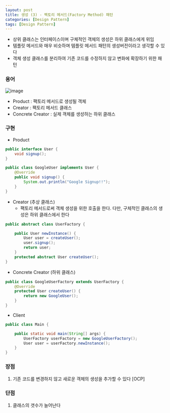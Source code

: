 ```yaml
---
layout: post
title: 생성 (3) - 팩토리 메서드(Factory Method) 패턴
categories: [Design Pattern]
tags: [Design Pattern]
---
```

- 상위 클래스는 인터페이스이며 구체적인 객체의 생성은 하위 클래스에게 위임
- 템플릿 메서드와 매우 비슷하며 템플릿 메서드 패턴의 생성버전이라고 생각할 수 있다
- 객체 생성 클래스를 분리하여 기존 코드를 수정하지 않고 변화에 확장하기 위한 패턴

### 용어
![image](https://user-images.githubusercontent.com/48157259/200107973-91d30ad9-1201-4041-8ec1-3eb53c8cc9bf.png)

- Product : 팩토리 메서드로 생성될 객체
- Creator : 팩토리 메서드 클래스
- Concrete Creator : 실제 객체를 생성하는 하위 클래스

### 구현
- Product

```java
public interface User {
    void signup();
}

public class GoogleUser implements User {
    @Override
    public void signup() {
        System.out.println("Google Signup!!");
    }
}
```

- Creator (추상 클래스)
    - 팩토리 메서드로써 객체 생성을 위한 호출을 한다. 다만, 구체적인 클래스의 생성은 하위 클래스에서 한다

```java
public abstract class UserFactory {

    public User newInstance() {
        User user = createUser();
        user.signup();
        return user;
    }
    protected abstract User createUser();
}
```

- Concrete Creator (하위 클래스)

```java
public class GoogleUserFactory extends UserFactory {
    @Override
    protected User createUser() {
        return new GoogleUser();
    }
}
```

- Client

```java
public class Main {

    public static void main(String[] args) {
        UserFactory userFactory = new GoogleUserFactory();
        User user = userFactory.newInstance();
    }
}
```

### 장점
1. 기존 코드를 변경하지 않고 새로운 객체의 생성을 추가할 수 있다 [OCP]


### 단점
1. 클래스의 갯수가 늘어난다